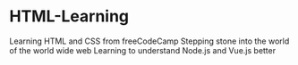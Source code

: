 # HTML-Learning
Learning HTML and CSS from freeCodeCamp
Stepping stone into the world of the world wide web
Learning to understand Node.js and Vue.js better
